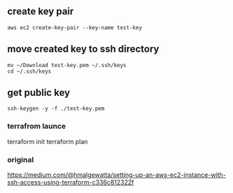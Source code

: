 ## create key pair

```
aws ec2 create-key-pair --key-name test-key
```

## move created key to ssh directory
```
mv ~/Download test-key.pem ~/.ssh/keys
cd ~/.ssh/keys
```

## get public key 
```
ssh-keygen -y -f ./test-key.pem
```



### terrafrom launce
terraform init
terraform plan

### original
https://medium.com/@hmalgewatta/setting-up-an-aws-ec2-instance-with-ssh-access-using-terraform-c336c812322f